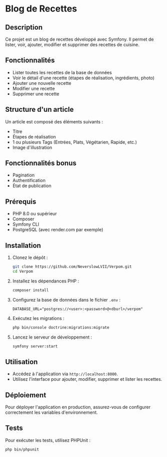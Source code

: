 # Blog de Recettes

## Description

Ce projet est un blog de recettes développé avec Symfony. Il permet de lister, voir, ajouter, modifier et supprimer des recettes de cuisine.

## Fonctionnalités

- Lister toutes les recettes de la base de données
- Voir le détail d'une recette (étapes de réalisation, ingrédients, photo)
- Ajouter une nouvelle recette
- Modifier une recette
- Supprimer une recette

## Structure d'un article

Un article est composé des éléments suivants :
- Titre
- Étapes de réalisation
- 1 ou plusieurs Tags (Entrées, Plats, Végétarien, Rapide, etc.)
- Image d'illustration

## Fonctionnalités bonus

- Pagination
- Authentification
- État de publication

## Prérequis

- PHP 8.0 ou supérieur
- Composer
- Symfony CLI
- PostgreSQL (avec render.com par exemple)

## Installation

1. Clonez le dépôt :
   ```bash
   git clone https://github.com/NeverslowLVII/Verpom.git
   cd Verpom
   ```

2. Installez les dépendances PHP :
   ```bash
   composer install
   ```

3. Configurez la base de données dans le fichier `.env` :
   ```dotenv
   DATABASE_URL="postgres://<user>:<password>@<dburl>/verpom"
   ```

4. Exécutez les migrations :
   ```bash
   php bin/console doctrine:migrations:migrate
   ```

5. Lancez le serveur de développement :
   ```bash
   symfony server:start
   ```

## Utilisation

- Accédez à l'application via `http://localhost:8000`.
- Utilisez l'interface pour ajouter, modifier, supprimer et lister les recettes.

## Déploiement

Pour déployer l'application en production, assurez-vous de configurer correctement les variables d'environnement.

## Tests

Pour exécuter les tests, utilisez PHPUnit :
```bash
php bin/phpunit
```
